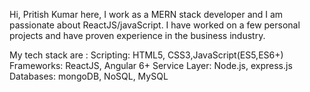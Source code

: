 Hi, Pritish Kumar here, I work as a MERN stack developer and I am passionate about ReactJS/javaScript.
I have worked on a few personal projects and have proven experience in the business industry.

My tech stack are :
Scripting: HTML5, CSS3,JavaScript(ES5,ES6+) 
Frameworks: ReactJS, Angular 6+
Service Layer: Node.js, express.js
Databases: mongoDB, NoSQL, MySQL

<!---
Pritishkumar24/Pritishkumar24 is a ✨ special ✨ repository because its `README.md` (this file) appears on your GitHub profile.
You can click the Preview link to take a look at your changes.
--->
